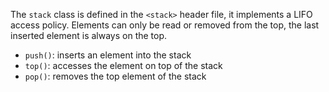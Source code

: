 The `stack` class is defined in the `<stack>` header file, it implements a LIFO access policy. Elements can only be read or removed from the top, the last inserted element is always on the top.

- `push()`: inserts an element into the stack
- `top()`: accesses the element on top of the stack
- `pop()`: removes the top element of the stack